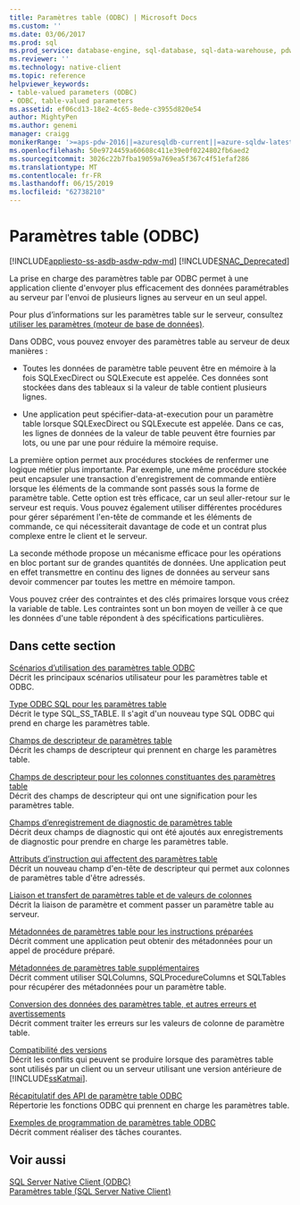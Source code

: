 ```yaml
---
title: Paramètres table (ODBC) | Microsoft Docs
ms.custom: ''
ms.date: 03/06/2017
ms.prod: sql
ms.prod_service: database-engine, sql-database, sql-data-warehouse, pdw
ms.reviewer: ''
ms.technology: native-client
ms.topic: reference
helpviewer_keywords:
- table-valued parameters (ODBC)
- ODBC, table-valued parameters
ms.assetid: ef06cd13-18e2-4c65-8ede-c3955d820e54
author: MightyPen
ms.author: genemi
manager: craigg
monikerRange: '>=aps-pdw-2016||=azuresqldb-current||=azure-sqldw-latest||>=sql-server-2016||=sqlallproducts-allversions||>=sql-server-linux-2017||=azuresqldb-mi-current'
ms.openlocfilehash: 50e9724459a60608c411e39e0f0224802fb6aed2
ms.sourcegitcommit: 3026c22b7fba19059a769ea5f367c4f51efaf286
ms.translationtype: MT
ms.contentlocale: fr-FR
ms.lasthandoff: 06/15/2019
ms.locfileid: "62738210"
---
```

# <a name="table-valued-parameters-odbc"></a>Paramètres table (ODBC)
[!INCLUDE[appliesto-ss-asdb-asdw-pdw-md](../../includes/appliesto-ss-asdb-asdw-pdw-md.md)]
[!INCLUDE[SNAC_Deprecated](../../includes/snac-deprecated.md)]

  La prise en charge des paramètres table par ODBC permet à une application cliente d'envoyer plus efficacement des données paramétrables au serveur par l'envoi de plusieurs lignes au serveur en un seul appel.  
  
 Pour plus d’informations sur les paramètres table sur le serveur, consultez [utiliser les paramètres &#40;moteur de base de données&#41;](../../relational-databases/tables/use-table-valued-parameters-database-engine.md).  
  
 Dans ODBC, vous pouvez envoyer des paramètres table au serveur de deux manières :  
  
-   Toutes les données de paramètre table peuvent être en mémoire à la fois SQLExecDirect ou SQLExecute est appelée. Ces données sont stockées dans des tableaux si la valeur de table contient plusieurs lignes.  
  
-   Une application peut spécifier-data-at-execution pour un paramètre table lorsque SQLExecDirect ou SQLExecute est appelée. Dans ce cas, les lignes de données de la valeur de table peuvent être fournies par lots, ou une par une pour réduire la mémoire requise.  
  
 La première option permet aux procédures stockées de renfermer une logique métier plus importante. Par exemple, une même procédure stockée peut encapsuler une transaction d'enregistrement de commande entière lorsque les éléments de la commande sont passés sous la forme de paramètre table. Cette option est très efficace, car un seul aller-retour sur le serveur est requis. Vous pouvez également utiliser différentes procédures pour gérer séparément l'en-tête de commande et les éléments de commande, ce qui nécessiterait davantage de code et un contrat plus complexe entre le client et le serveur.  
  
 La seconde méthode propose un mécanisme efficace pour les opérations en bloc portant sur de grandes quantités de données. Une application peut en effet transmettre en continu des lignes de données au serveur sans devoir commencer par toutes les mettre en mémoire tampon.  
  
 Vous pouvez créer des contraintes et des clés primaires lorsque vous créez la variable de table. Les contraintes sont un bon moyen de veiller à ce que les données d'une table répondent à des spécifications particulières.  
  
## <a name="in-this-section"></a>Dans cette section  
 [Scénarios d’utilisation des paramètres table ODBC](../../relational-databases/native-client-odbc-table-valued-parameters/uses-of-odbc-table-valued-parameters.md)  
 Décrit les principaux scénarios utilisateur pour les paramètres table et ODBC.  
  
 [Type ODBC SQL pour les paramètres table](../../relational-databases/native-client-odbc-table-valued-parameters/odbc-sql-type-for-table-valued-parameters.md)  
 Décrit le type SQL_SS_TABLE. ll s'agit d'un nouveau type SQL ODBC qui prend en charge les paramètres table.  
  
 [Champs de descripteur de paramètres table](../../relational-databases/native-client-odbc-table-valued-parameters/table-valued-parameter-descriptor-fields.md)  
 Décrit les champs de descripteur qui prennent en charge les paramètres table.  
  
 [Champs de descripteur pour les colonnes constituantes des paramètres table](../../relational-databases/native-client-odbc-table-valued-parameters/descriptor-fields-for-table-valued-parameter-constituent-columns.md)  
 Décrit des champs de descripteur qui ont une signification pour les paramètres table.  
  
 [Champs d’enregistrement de diagnostic de paramètres table](../../relational-databases/native-client-odbc-table-valued-parameters/table-valued-parameter-diagnostic-record-fields.md)  
 Décrit deux champs de diagnostic qui ont été ajoutés aux enregistrements de diagnostic pour prendre en charge les paramètres table.  
  
 [Attributs d’instruction qui affectent des paramètres table](../../relational-databases/native-client-odbc-table-valued-parameters/statement-attributes-that-affect-table-valued-parameters.md)  
 Décrit un nouveau champ d'en-tête de descripteur qui permet aux colonnes de paramètres table d'être adressés.  
  
 [Liaison et transfert de paramètres table et de valeurs de colonnes](../../relational-databases/native-client-odbc-table-valued-parameters/binding-and-data-transfer-of-table-valued-parameters-and-column-values.md)  
 Décrit la liaison de paramètre et comment passer un paramètre table au serveur.  
  
 [Métadonnées de paramètres table pour les instructions préparées](../../relational-databases/native-client-odbc-table-valued-parameters/table-valued-parameter-metadata-for-prepared-statements.md)  
 Décrit comment une application peut obtenir des métadonnées pour un appel de procédure préparé.  
  
 [Métadonnées de paramètres table supplémentaires](../../relational-databases/native-client-odbc-table-valued-parameters/additional-table-valued-parameter-metadata.md)  
 Décrit comment utiliser SQLColumns, SQLProcedureColumns et SQLTables pour récupérer des métadonnées pour un paramètre table.  
  
 [Conversion des données des paramètres table, et autres erreurs et avertissements](../../relational-databases/native-client-odbc-table-valued-parameters/table-valued-parameter-data-conversion-and-other-errors-and-warnings.md)  
 Décrit comment traiter les erreurs sur les valeurs de colonne de paramètre table.  
  
 [Compatibilité des versions](../../relational-databases/native-client-odbc-table-valued-parameters/cross-version-compatibility.md)  
 Décrit les conflits qui peuvent se produire lorsque des paramètres table sont utilisés par un client ou un serveur utilisant une version antérieure de [!INCLUDE[ssKatmai](../../includes/sskatmai-md.md)].  
  
 [Récapitulatif des API de paramètre table ODBC](../../relational-databases/native-client-odbc-table-valued-parameters/odbc-table-valued-parameter-api-summary.md)  
 Répertorie les fonctions ODBC qui prennent en charge les paramètres table.  
  
 [Exemples de programmation de paramètres table ODBC](https://msdn.microsoft.com/library/3f52b7a7-f2bd-4455-b79e-d015fb397726)  
 Décrit comment réaliser des tâches courantes.  
  
## <a name="see-also"></a>Voir aussi  
 [SQL Server Native Client &#40;ODBC&#41;](../../relational-databases/native-client/odbc/sql-server-native-client-odbc.md)   
 [Paramètres table &#40;SQL Server Native Client&#41;](../../relational-databases/native-client/features/table-valued-parameters-sql-server-native-client.md)  
  
  
